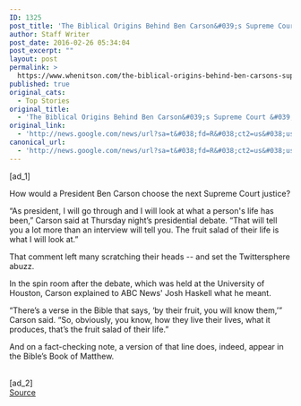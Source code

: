```yaml
---
ID: 1325
post_title: 'The Biblical Origins Behind Ben Carson&#039;s Supreme Court &#039;Fruit Salad&#039; Line &#8211; ABC News'
author: Staff Writer
post_date: 2016-02-26 05:34:04
post_excerpt: ""
layout: post
permalink: >
  https://www.whenitson.com/the-biblical-origins-behind-ben-carsons-supreme-court-fruit-salad-line-abc-news/
published: true
original_cats:
  - Top Stories
original_title:
  - 'The Biblical Origins Behind Ben Carson&#039;s Supreme Court &#039;Fruit Salad&#039; Line - ABC News'
original_link:
  - 'http://news.google.com/news/url?sa=t&#038;fd=R&#038;ct2=us&#038;usg=AFQjCNFbm85xrcG0_gLwPR7BNOX9hpedZQ&#038;clid=c3a7d30bb8a4878e06b80cf16b898331&#038;cid=52779053082724&#038;ei=y-PPVoi1JaTzwQGRmZWwDA&#038;url=http://abcnews.go.com/Politics/ben-carson-explains-supreme-court-fruit-salad-line/story?id%3D37211619'
canonical_url:
  - 'http://news.google.com/news/url?sa=t&#038;fd=R&#038;ct2=us&#038;usg=AFQjCNFbm85xrcG0_gLwPR7BNOX9hpedZQ&#038;clid=c3a7d30bb8a4878e06b80cf16b898331&#038;cid=52779053082724&#038;ei=y-PPVoi1JaTzwQGRmZWwDA&#038;url=http://abcnews.go.com/Politics/ben-carson-explains-supreme-court-fruit-salad-line/story?id%3D37211619'
---
```

 [ad_1]
<br><div readability="63">
<p itemprop="articleBody">
How would a President Ben Carson choose the next Supreme Court justice?
</p><p itemprop="articleBody">
“As president, I will go through and I will look at what a person's life has been,” Carson said at Thursday night’s presidential debate. “That will tell you a lot more than an interview will tell you. The fruit salad of their life is what I will look at.”
</p><p itemprop="articleBody">
That comment left many scratching their heads -- and set the Twittersphere abuzz.
</p><p itemprop="articleBody">
In the spin room after the debate, which was held at the University of Houston, Carson explained to ABC News' Josh Haskell what he meant.
</p><p itemprop="articleBody">
“There’s a verse in the Bible that says, ‘by their fruit, you will know them,’” Carson said. “So, obviously, you know, how they live their lives, what it produces, that’s the fruit salad of their life.”
</p><p itemprop="articleBody">
And on a fact-checking note, a version of that line does, indeed, appear in the Bible’s Book of Matthew.
</p>
</div>
<br>[ad_2]
<br><a href="http://news.google.com/news/url?sa=t&#038;fd=R&#038;ct2=us&#038;usg=AFQjCNFbm85xrcG0_gLwPR7BNOX9hpedZQ&#038;clid=c3a7d30bb8a4878e06b80cf16b898331&#038;cid=52779053082724&#038;ei=y-PPVoi1JaTzwQGRmZWwDA&#038;url=http://abcnews.go.com/Politics/ben-carson-explains-supreme-court-fruit-salad-line/story?id%3D37211619">Source </a>